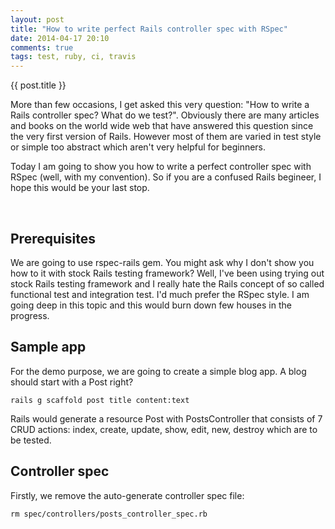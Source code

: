 ```yaml
---
layout: post
title: "How to write perfect Rails controller spec with RSpec"
date: 2014-04-17 20:10
comments: true
tags: test, ruby, ci, travis
---
```


{{ post.title }}

More than few occasions, I get asked this very question: "How to write a Rails controller spec? What do we test?".
Obviously there are many articles and books on the world wide web that have answered this question since
the very first version of Rails. However most of them are varied in test style or simple too abstract which
aren't very helpful for beginners.

Today I am going to show you how to write a perfect controller spec with RSpec (well, with my convention). So
if you are a confused Rails begineer, I hope this would be your last stop.

<br/>
<!--more-->

## Prerequisites

We are going to use rspec-rails gem. You might ask why I don't show you how to it with stock Rails testing framework?
Well, I've been using trying out stock Rails testing framework and I really hate the Rails concept of so called functional test and integration test. I'd much prefer the RSpec style. I am going deep in this topic and this would
burn down few houses in the progress.

## Sample app

For the demo purpose, we are going to create a simple blog app. A blog should start with a Post right?

```
rails g scaffold post title content:text
```

Rails would generate a resource Post with PostsController that consists of 7 CRUD actions: index, create, update, show, edit, new, destroy which are to be tested.

## Controller spec

Firstly, we remove the auto-generate controller spec file:

```
rm spec/controllers/posts_controller_spec.rb
```